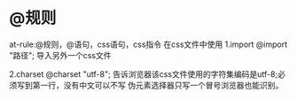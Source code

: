 # @规则

at-rule:@规则，@语句，css语句，css指令
在css文件中使用
1.import
@import "路径";
导入另外一个css文件

2.charset
@charset "utf-8";
告诉浏览器该css文件使用的字符集编码是utf-8;必须写到第一行，没有中文可以不写
伪元素选择器只写一个冒号浏览器也能识别。

